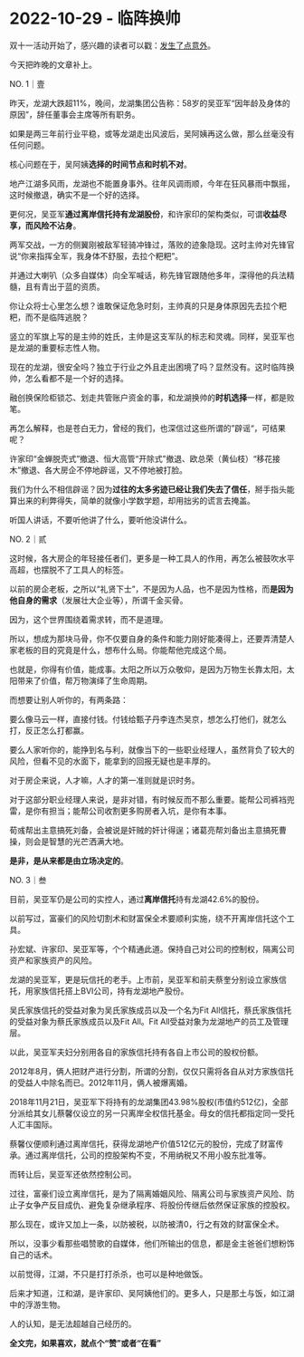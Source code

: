 # 2022-10-29 - 临阵换帅

双十一活动开始了，感兴趣的读者可以戳：[发生了点意外](http://mp.weixin.qq.com/s?__biz=MzI1MzI4MDk5NA==&mid=2247491663&idx=1&sn=644c5b540cefcd0b0fa3278124d024a0&chksm=e9d477c2dea3fed4c4676100b4479f93a11f6ec3a122a79269bcc3fc347ee85dac8646731a56&scene=21#wechat_redirect)。

今天把昨晚的文章补上。

NO. 1｜壹

昨天，龙湖大跌超11%，晚间，龙湖集团公告称：58岁的吴亚军“因年龄及身体的原因”，辞任董事会主席等所有职务。

如果是两三年前行业平稳，或等龙湖走出风波后，吴阿姨再这么做，那么丝毫没有任何问题。

核心问题在于，吴阿姨**选择的时间节点和时机不对**。

地产江湖多风雨，龙湖也不能置身事外。往年风调雨顺，今年在狂风暴雨中飘摇，这时候撤退，确实不是一个好的选择。

更何况，吴亚军**通过离岸信托持有龙湖股份**，和许家印的架构类似，可谓**收益尽享，而风险不沾身**。

两军交战，一方的侧翼刚被敌军轻骑冲锋过，落败的迹象隐现。这时主帅对先锋官说“你来指挥全军，我身体不舒服，去拉个粑粑”。

并通过大喇叭（众多自媒体）向全军喊话，称先锋官跟随他多年，深得他的兵法精髓，且有青出于蓝的资质。

你让众将士心里怎么想？谁敢保证危急时刻，主帅真的只是身体原因先去拉个粑粑，而不是临阵逃脱？

竖立的军旗上写的是主帅的姓氏，主帅是这支军队的标志和灵魂。同样，吴亚军也是龙湖的重要标志性人物。

现在的龙湖，很安全吗？独立于行业之外且走出困境了吗？显然没有。这时临阵换帅，怎么看都不是一个好的选择。

融创换保险柜锁芯、划走共管账户资金的事，和龙湖换帅的**时机选择**一样，都是败笔。

再怎么解释，也是苍白无力，曾经的我们，也深信过这些所谓的”辟谣“，可结果呢？

许家印“金蝉脱壳式”撤退、恒大高管“开除式”撤退、欧总荣（黄仙枝）“移花接木”撤退、各大房企不停地辟谣，又不停地被打脸。

我们为什么不相信辟谣？因为**过往的太多劣迹已经让我们失去了信任**，掰手指头能算出来的利弊得失，简单的就像小学数学题，却用拙劣的谎言去掩盖。

听国人讲话，不要听他讲了什么，要听他没讲什么。

NO. 2｜贰

这时候，各大房企的年轻接任者们，更多是一种工具人的作用，再怎么被鼓吹水平高超，也摆脱不了工具人的标签。

以前的房企老板，之所以“礼贤下士”，不是因为人品，也不是因为性格，而**是因为他自身的需求**（发展壮大企业等），所谓千金买骨。

因为，这个世界围绕着需求转，而不是道理。

所以，想成为那块马骨，你不仅要自身的条件和能力刚好能凑得上，还要弄清楚人家老板的目的究竟是什么，想布什么局。你能帮他完成这个局。

也就是，你得有价值，能成事。太阳之所以万众敬仰，是因为万物生长靠太阳，太阳带来了价值，帮万物演绎了生命周期。

而想要让别人听你的，有两条路：

要么像马云一样，直接付钱。付钱给甄子丹李连杰吴京，想怎么打他们，就怎么打，反正怎么打都赢。

要么人家听你的，能挣到名与利，就像当下的一些职业经理人，虽然背负了较大的风险，但看不见的水面下，能拿到的回报无疑也是丰厚的。

对于房企来说，人才嘛，人才的第一准则就是识时务。

对于这部分职业经理人来说，是非对错，有时候反而不那么重要。能帮公司裤裆兜雷，是你有担当；能帮公司收割更多购房者入坑，是你有本事。

荀彧帮出主意搞死刘备，会被说是奸贼的奸计得逞；诸葛亮帮刘备出主意搞死曹操，则会是智慧的光芒洒满大地。

**是非，是从来都是由立场决定的**。

NO. 3｜叁

目前，吴亚军仍是公司的实控人，通过**离岸信托**持有龙湖42.6%的股份。

以前写过，富豪们的风险切割术和财富保全术要顺利实施，绕不开离岸信托这个工具。

孙宏斌、许家印、吴亚军等，个个精通此道。保持自己对公司的控制权，隔离公司资产和家族资产的风险。

龙湖的吴亚军，更是玩信托的老手。上市前，吴亚军和前夫蔡奎分别设立家族信托，用家族信托搭上BVI公司，持有龙湖地产股份。


吴氏家族信托的受益对象为吴氏家族成员以及一个名为Fit All信托，蔡氏家族信托的受益对象为蔡氏家族成员以及Fit All。Fit All受益对象为龙湖地产的员工及管理层。

以此，吴亚军夫妇分别用各自的家族信托持有各自上市公司的股权份额。

2012年8月，俩人把财产进行分割，所谓的分割，仅仅只需将各自从对方家族信托的受益人中除名而已。2012年11月，俩人被爆离婚。

2018年11月21日，吴亚军下将持有的龙湖集团43.98%股权(市值约512亿)，全部分派给其女儿蔡馨仪设立的另一只离岸全权信托基金。母女的信托都指定同一受托人汇丰国际。

蔡馨仪便顺利通过离岸信托，获得龙湖地产价值512亿元的股份，完成了财富传承。通过离岸信托，公司的控股架构不变，不用纳税又不用小股东批准等。

而转让后，吴亚军还依然控制公司。

过往，富豪们设立离岸信托，是为了隔离婚姻风险、隔离公司与家族资产风险、防止子女争产反目成仇、避免复杂继承程序、将股份传继后依然保证家族的控股权。

那么现在，或许又加上一条，以防被税，以防被清0，行之有效的财富保全术。

所以，没事少看那些唱赞歌的自媒体，他们所输出的信息，都是金主爸爸们想粉饰自己的话术。

以前觉得，江湖，不只是打打杀杀，也可以是种地做饭。

后来才知道，江和湖，是许家印、吴阿姨他们的。更多人，只是那土与饭，如江湖中的浮游生物。

人的认知，是无法超越自己经历的。

**全文完，如果喜欢，就点个“赞”或者“在看”**